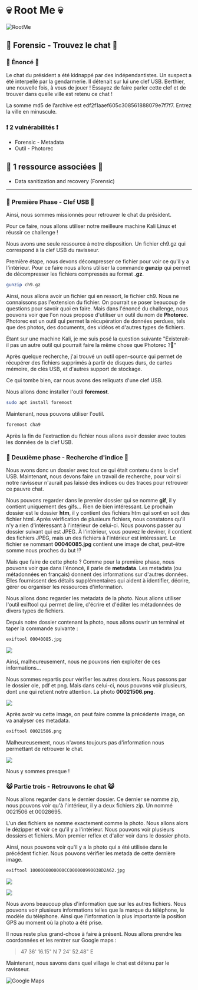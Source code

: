 # 💀 Root Me 💀

![RootMe](https://pro.root-me.org/squelettes/images/RMP_logo_blanc.png)

## 🔎 Forensic - Trouvez le chat 🔎

### 📝 Énoncé 📝

Le chat du président a été kidnappé par des indépendantistes. Un suspect a été interpellé par la gendarmerie. Il détenait sur lui une clef USB. Berthier, une nouvelle fois, à vous de jouer ! Essayez de faire parler cette clef et de trouver dans quelle ville est retenu ce chat !

La somme md5 de l’archive est edf2f1aaef605c308561888079e7f7f7. Entrez la ville en minuscule.

### ❗ 2 vulnérabilités ❗

* Forensic - Metadata
* Outil - Photorec

## 📖 1 ressource associées 📖

* Data sanitization and recovery (Forensic)
---
### 🔑 Première Phase - Clef USB 🔑

Ainsi, nous sommes missionnés pour retrouver le chat du président.

Pour ce faire, nous allons utiliser notre meilleure machine Kali Linux et réussir ce challenge !

Nous avons une seule ressource à notre disposition. Un fichier ch9.gz qui correspond à la clef USB du ravisseur.

Première étape, nous devons décompresser ce fichier pour voir ce qu'il y a l'intérieur. Pour ce faire nous allons utiliser la commande **gunzip** qui permet de décompresser les fichiers compressés au format **.gz**.

```BASH
gunzip ch9.gz
```

Ainsi, nous allons avoir un fichier qui en ressort, le fichier ch9. Nous ne connaissons pas l'extension du fichier. On pourrait se poser beaucoup de questions pour savoir quoi en faire. Mais dans l'énoncé du challenge, nous pouvons voir que l'on nous propose d'utiliser un outil du nom de **Photorec**.
Photorec est un outil qui permet la récupération de données perdues, tels que des photos, des documents, des vidéos et d'autres types de fichiers.

Étant sur une machine Kali, je me suis posé la question suivante "Existerait-il pas un autre outil qui pourrait faire la même chose que Photorec ?🤔"

Après quelque recherche, j'ai trouvé un outil open-source qui permet de récupérer des fichiers supprimés à partir de disques durs, de cartes mémoire, de clés USB, et d'autres support de stockage.

Ce qui tombe bien, car nous avons des reliquats d'une clef USB.

Nous allons donc installer l'outil **foremost**.

```BASH
sudo apt install foremost
```
Maintenant, nous pouvons utiliser l'outil.

```BASH
foremost cha9
```
Après la fin de l'extraction du fichier nous allons avoir dossier avec toutes les données de la clef USB.

### 🔎 Deuxième phase - Recherche d'indice 🔎

Nous avons donc un dossier avec tout ce qui était contenu dans la clef USB. Maintenant, nous devons faire un travail de recherche, pour voir si notre ravisseur n'aurait pas laissé des indices ou des traces pour retrouver ce pauvre chat.

Nous pouvons regarder dans le premier dossier qui se nomme **gif**, il y contient uniquement des gifs... Rien de bien intéressant. Le prochain dossier est le dossier **htm**, il y contient des fichiers htm qui sont en soit des fichier html. Après vérification de plusieurs fichiers, nous constatons qu'il n'y a rien d'intéressant à l'intérieur de celui-ci. Nous pouvons passer au dossier suivant qui est JPEG. À l'intérieur, vous pouvez le deviner, il contient des fichiers JPEG, mais un des fichiers à l'intérieur est intéressant. Le fichier se nommant **00040085.jpg** contient une image de chat, peut-être somme nous proches du but !? 

Mais que faire de cette photo ? Comme pour la première phase, nous pouvons voir que dans l'énoncé, il parle de **metadata**. Les metadata (ou métadonnées en français) donnent des informations sur d'autres données. Elles fournissent des détails supplémentaires qui aident à identifier, décrire, gérer ou organiser les ressources d'information.

Nous allons donc regarder les metadata de la photo. Nous allons utiliser l'outil exiftool qui permet de lire, d'écrire et d'éditer les métadonnées de divers types de fichiers.

Depuis notre dossier contenant la photo, nous allons ouvrir un terminal et taper la commande suivante :

```BASH
exiftool 00040085.jpg
```

![](https://github.com/BaptisteDL/Write-Ups/blob/main/Challenge/Exiftool1.png)

Ainsi, malheureusement, nous ne pouvons rien exploiter de ces informations...

Nous sommes repartis pour vérifier les autres dossiers. Nous passons par le dossier ole, pdf et png. Mais dans celui-ci, nous pouvons voir plusieurs, dont une qui retient notre attention. La photo **00021506.png**. 

![](https://github.com/BaptisteDL/Write-Ups/blob/main/Challenge/chat1.png)

Après avoir vu cette image, on peut faire comme la précédente image, on va analyser ces metadata.

```BASH
exiftool 00021506.png
```
Malheureusement, nous n'avons toujours pas d'information nous permettant de retrouver le chat.

![](https://github.com/BaptisteDL/Write-Ups/blob/main/Challenge/exiftool2.png)

Nous y sommes presque ! 

### 😺 Partie trois - Retrouvons le chat 😺

Nous allons regarder dans le dernier dossier. Ce dernier se nomme zip, nous pouvons voir qu'à l'intérieur, il y a deux fichiers zip. Un nommé 0021506 et 00028695. 

L'un des fichiers se nomme exactement comme la photo. Nous allons alors le dézipper et voir ce qu'il y a l'intérieur. Nous pouvons voir plusieurs dossiers et fichiers. Mon premier reflex et d'aller voir dans le dossier photo. 

Ainsi, nous pouvons voir qu'il y a la photo qui a été utilisée dans le précédent fichier. Nous pouvons vérifier les metada de cette dernière image. 

```BASH
exiftool 1000000000000CC000000990038D2A62.jpg
```

![](https://github.com/BaptisteDL/Write-Ups/blob/main/Challenge/exiftool3.png)

![](https://github.com/BaptisteDL/Write-Ups/blob/main/Challenge/exiftool4.png)

Nous avons beaucoup plus d'information que sur les autres fichiers. Nous pouvons voir plusieurs informations telles que la marque du téléphone, le modèle du téléphone. Ainsi que l'information la plus importante la position GPS au moment où la photo a été prise.

Il nous reste plus grand-chose à faire à présent. Nous allons prendre les coordonnées et les rentrer sur Google maps :

>47 36' 16.15" N 7 24' 52.48" E

Maintenant, nous savons dans quel village le chat est détenu par le ravisseur.

![Google Maps](https://github.com/BaptisteDL/Write-Ups/blob/main/Challenge/Google%20Maps.png)